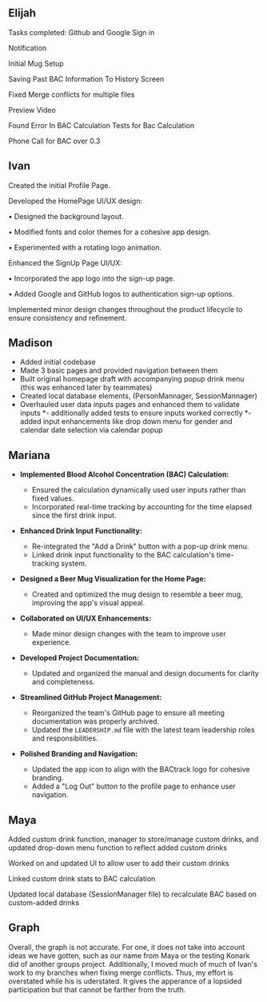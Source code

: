 ## Elijah
Tasks completed: Github and Google Sign in 

Notification 

Initial Mug Setup 

Saving Past BAC Information To History Screen 

Fixed Merge conflicts for multiple files 

Preview Video 

Found Error In BAC Calculation Tests for Bac Calculation

Phone Call for BAC over 0.3

## Ivan

Created the initial Profile Page. 

Developed the HomePage UI/UX design: 

• Designed the background layout. 

• Modified fonts and color themes for a cohesive app design.

• Experimented with a rotating logo animation. 

Enhanced the SignUp Page UI/UX: 

• Incorporated the app logo into the sign-up page.

• Added Google and GitHub logos to authentication sign-up options. 

Implemented minor design changes throughout the product lifecycle to ensure consistency and refinement.

## Madison
* Added initial codebase
* Made 3 basic pages and provided navigation between them
* Built original homepage draft with accompanying popup drink menu (this was enhanced later by teammates)
* Created local database elements, (PersonMannager, SessionMannager)
* Overhauled user data inputs pages and enhanced them to validate inputs 
*- additionally added tests to ensure inputs worked correctly
*- added input enhancements like drop down menu for gender and calendar date selection via calendar popup

## Mariana

- **Implemented Blood Alcohol Concentration (BAC) Calculation:**
  - Ensured the calculation dynamically used user inputs rather than fixed values.
  - Incorporated real-time tracking by accounting for the time elapsed since the first drink input.
  
- **Enhanced Drink Input Functionality:**
  - Re-integrated the "Add a Drink" button with a pop-up drink menu.
  - Linked drink input functionality to the BAC calculation's time-tracking system.

- **Designed a Beer Mug Visualization for the Home Page:**
  - Created and optimized the mug design to resemble a beer mug, improving the app's visual appeal.

- **Collaborated on UI/UX Enhancements:**
  - Made minor design changes with the team to improve user experience.

- **Developed Project Documentation:**
  - Updated and organized the manual and design documents for clarity and completeness.

- **Streamlined GitHub Project Management:**
  - Reorganized the team's GitHub page to ensure all meeting documentation was properly archived.
  - Updated the `LEADERSHIP.md` file with the latest team leadership roles and responsibilities.

- **Polished Branding and Navigation:**
  - Updated the app icon to align with the BACtrack logo for cohesive branding.
  - Added a "Log Out" button to the profile page to enhance user navigation.
 
## Maya

Added custom drink function, manager to store/manage custom drinks, and updated drop-down menu function to reflect added custom drinks

Worked on and updated UI to allow user to add their custom drinks

Linked custom drink stats to BAC calculation

Updated local database (SessionManager file) to recalculate BAC based on custom-added drinks


## Graph

Overall, the graph is not accurate. For one, it does not take into account ideas we have gotten, such as our name from Maya or the testing Konark did of another groups project. Additionally, I moved much of much of Ivan's work to my branches when fixing merge conflicts. Thus, my effort is overstated while his is uderstated. It gives the apperance of a lopsided participation but that cannot be farther from the truth. 


